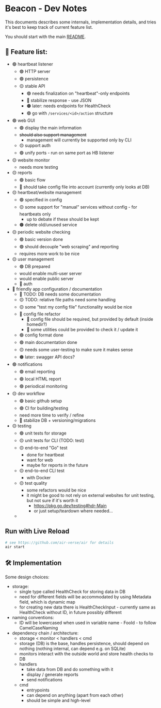 # Beacon - Dev Notes

This documents describes some internals, implementation details, and tries it's best to keep track of current feature list.

You should start with the main [README](README.md).

## 🚧 Feature list:
- 🟢 heartbeat listener
  - 🟢 HTTP server
  - 🟢 persistence
  - 🟡 stable API
    - 🟢 needs finalization on "heartbeat"-only endpoints
    - 🔴 stabilize response - use JSON
    - 🟤 later: needs endpoints for HealthCheck
    - 🟢 go with `/services/<id>/action` structure
- 🟢 web GUI
  - 🟢 display the main information
  - ~~should also support management~~
    - management will currently be supported only by CLI
  - 🟡 support auth
  - 🟢 unify ports - run on same port as HB listener
- 🟡 website monitor
  - needs more testing
- 🟡 reports
  - 🟢 basic flow
  - 🔴 should take config file into account (currently only looks at DB)
- 🟡 heartbeat/website management
  - 🟢 specified in config
  - 🟡 some support for "manual" services without config - for heartbeats only
    - up to debate if these should be kept
  - 🟤 delete old/unused service
- 🟡 periodic website checking
  - 🟢 basic version done
  - 🟢 should decouple "web scraping" and reporting
  - requires more work to be nice
- 🟡 user management
  - 🟢 DB prepared
  - would enable multi-user server
  - would enable public server
  - 🔴 auth
- 🔴 friendly app configuration / documentation
  - 🔴 TODO: DB needs some documentation
  - 🟡 TODO: relative file paths need some handling
  - 🟡 some "test my config file" functionality would be nice
  - 🔴 config file refactor
    - 🔴 config file should be required, but provided by default (inside homedir?)
    - 🔴 some utilities could be provided to check it / update it
  - 🟢 config format done
  - 🟢 main documentation done
  - 🟡 needs some user-testing to make sure it makes sense
  - 🟤 later: swagger API docs?
- 🟢 notifications
  - 🟢 email reporting
  - 🟢 local HTML report
  - 🟢 periodical monitoring
- 🟡 dev workflow
  - 🟢 basic github setup
  - 🟢 CI for building/testing 
  - need more time to verify / refine
  - 🔴 stabilize DB + versioning/migrations
- 🟡 testing
  - 🟢 unit tests for storage
  - 🟡 unit tests for CLI (TODO: test)
  - 🟡 end-to-end "Go" test
    - done for heartbeat
    - want for web
    - maybe for reports in the future
  - 🟡 end-to-end CLI test
    - with Docker
  - 🟡 test quality
    - some refactors would be nice
    - it might be good to not rely on external websites for unit testing, but not sure if it's worth it
      - https://pkg.go.dev/testing#hdr-Main
      - or just setup/teardown where needed...
  - 




## Run with Live Reload

```sh
# see https://github.com/air-verse/air for details
air start
```


## 🛠️ Implementation

Some design choices:
- storage:
    - single type called HealthCheck for storing data in DB
    - need for different fields will be accommodated by using Metadata field, which is dynamic map
    - for creating new data there is HealthCheckInput - currently same as HealthCheck without ID, in future possibly different
- naming conventions:
    - ID will be lowercased when used in variable name - FooId - to follow CamelCaseNaming
- dependency chain / architecture:
    - storage < monitor < handlers < cmd
    - storage (DB) is the base, handles persistence, should depend on nothing (nothing internal, can depend e.g. on SQLite)
    - monitors interact with the outside world and store health checks to DB
    - handlers
      - take data from DB and do something with it
      - display / generate reports
      - send notifications
    - cmd
      - entrypoints
      - can depend on anything (apart from each other)
      - should be simple and high-level

